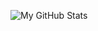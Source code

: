 ![My GitHub Stats](https://github-readme-stats.vercel.app/api?username=stephen-crawford&show_icons=true&theme=radical&show=reviews,prs_merged&hide=rank)
